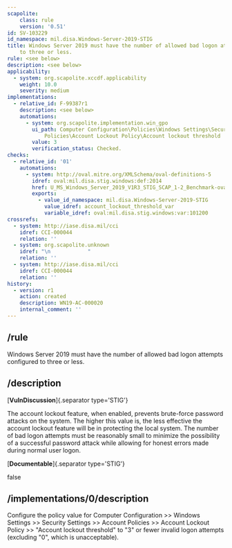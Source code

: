 ```yaml
---
scapolite:
    class: rule
    version: '0.51'
id: SV-103229
id_namespace: mil.disa.Windows-Server-2019-STIG
title: Windows Server 2019 must have the number of allowed bad logon attempts configured
    to three or less.
rule: <see below>
description: <see below>
applicability:
  - system: org.scapolite.xccdf.applicability
    weight: 10.0
    severity: medium
implementations:
  - relative_id: F-99387r1
    description: <see below>
    automations:
      - system: org.scapolite.implementation.win_gpo
        ui_path: Computer Configuration\Policies\Windows Settings\Security Settings\Account
            Policies\Account Lockout Policy\Account lockout threshold
        value: 3
        verification_status: Checked.
checks:
  - relative_id: '01'
    automations:
      - system: http://oval.mitre.org/XMLSchema/oval-definitions-5
        idref: oval:mil.disa.stig.windows:def:2014
        href: U_MS_Windows_Server_2019_V1R3_STIG_SCAP_1-2_Benchmark-oval.xml
        exports:
          - value_id_namespace: mil.disa.Windows-Server-2019-STIG
            value_idref: account_lockout_threshold_var
            variable_idref: oval:mil.disa.stig.windows:var:101200
crossrefs:
  - system: http://iase.disa.mil/cci
    idref: CCI-000044
    relation: ''
  - system: org.scapolite.unknown
    idref: "\n            "
    relation: ''
  - system: http://iase.disa.mil/cci
    idref: CCI-000044
    relation: ''
history:
  - version: r1
    action: created
    description: WN19-AC-000020
    internal_comment: ''
---
```



## /rule

Windows Server 2019 must have the number of allowed bad logon attempts configured to three or less.

## /description

[**VulnDiscussion**]{.separator type='STIG'}

The account lockout feature, when enabled, prevents brute-force password attacks on the system. The higher this value is, the less effective the account lockout feature will be in protecting the local system. The number of bad logon attempts must be reasonably small to minimize the possibility of a successful password attack while allowing for honest errors made during normal user logon.

[**Documentable**]{.separator type='STIG'}

false

## /implementations/0/description

Configure the policy value for Computer Configuration >> Windows Settings >> Security Settings >> Account Policies >> Account Lockout Policy >> "Account lockout threshold" to "3" or fewer invalid logon attempts (excluding "0", which is unacceptable).
